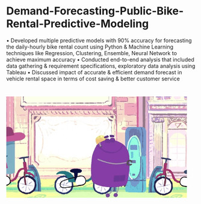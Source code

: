 # Demand-Forecasting-Public-Bike-Rental-Predictive-Modeling

•	Developed multiple predictive models with 90% accuracy for forecasting the daily-hourly bike rental count using Python & Machine Learning techniques like Regression, Clustering, Ensemble, Neural Network to achieve maximum accuracy
•	Conducted end-to-end analysis that included data gathering & requirement specifications, exploratory data analysis using Tableau
•	Discussed impact of accurate & efficient demand forecast in vehicle rental space in terms of cost saving & better customer service


#
![alt-text](img/giphy.gif)
